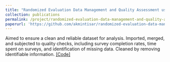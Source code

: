 ```yaml
---
title: "Randomized Evaluation Data Management and Quality Assessment using STATA"
collection: publications
permalink: /project/randomized-evaluation-data-management-and-quality-assessment-using-STATA
paperurl: 'https://github.com/akmintisar/randomized-evaluation-data-management-and-quality-assessment-using-STATA'
---
```


Aimed to ensure a clean and reliable dataset for analysis. Imported, merged, and subjected to quality checks,
including survey completion rates, time spent on surveys, and identification of missing data. Cleaned by removing
identifiable information. [[Code]](https://github.com/akmintisar/randomized-evaluation-data-management-and-quality-assessment-using-STATA)

